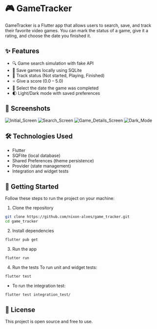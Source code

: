 # 🎮 GameTracker

GameTracker is a Flutter app that allows users to search, save, and track their favorite video games. You can mark the status of a game, give it a rating, and choose the date you finished it.

## ✨ Features

- 🔍 Game search simulation with fake API
- 💾 Save games locally using SQLite
- 📝 Track status (Not started, Playing, Finished)
- ⭐ Give a score (0.0 – 5.0)
- 📅 Select the date the game was completed
- 🌓 Light/Dark mode with saved preferences

## 📸 Screenshots

![Initial_Screen](assets/screenshots/initial_screen.png)
![Search_Screen](assets/screenshots/search_screen.png)
![Game_Details_Screen](assets/screenshots/game_details_screen.png)
![Dark_Mode](assets/screenshots/dark_mode.png)


## 🛠️ Technologies Used

- Flutter
- SQFlite (local database)
- Shared Preferences (theme persistence)
- Provider (state management)
- Integration and widget tests

## 🚀 Getting Started

Follow these steps to run the project on your machine:

1. Clone the repository

```bash
git clone https://github.com/nixon-alves/game_tracker.git
cd game_tracker
```

2. Install dependencies

```bash
flutter pub get
```

3. Run the app

```bash
flutter run
```

4. Run the tests
To run unit and widget tests:

```bash
flutter test
```
- To run the integration test:

```bash
flutter test integration_test/
```

## 📄 License

This project is open source and free to use.




